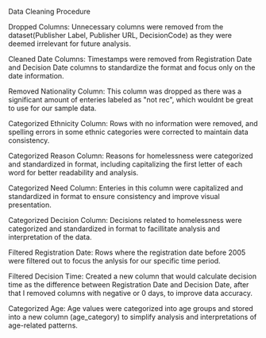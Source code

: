 Data Cleaning Procedure

Dropped Columns: Unnecessary columns were removed from the dataset(Publisher Label, Publisher URL, DecisionCode) as they were deemed irrelevant for future analysis.

Cleaned Date Columns: Timestamps were removed from Registration Date and Decision Date columns to standardize the format and focus only on the date information.

Removed Nationality Column: This column was dropped as there was a significant amount of enteries labeled as "not rec", which wouldnt be great to use for our sample data.

Categorized Ethnicity Column: Rows with no information were removed, and spelling errors in some ethnic categories were corrected to maintain data consistency.

Categorized Reason Column: Reasons for homelessness were categorized and standardized in format, including capitalizing the first letter of each word for better readability and analysis.

Categorized Need Column: Enteries in this column were capitalized and standardized in format to ensure consistency and improve visual presentation.

Categorized Decision Column: Decisions related to homelessness were categorized and standardized in format to facillitate analysis and interpretation of the data.

Filtered Registration Date: Rows where the registration date before 2005 were filtered out to focus the anlysis for our specific time period.

Filtered Decision Time: Created a new column that would calculate decision time as the difference between Registration Date and Decision Date, after that I removed columns with negative or 0 days, to improve data accuracy.

Categorized Age: Age values were categorized into age groups and stored into a new column (age_category) to simplify analysis and interpretations of age-related patterns.
 


 
